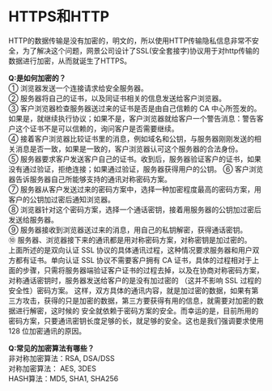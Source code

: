 # HTTPS和HTTP

HTTP的数据传输是没有加密的，明文的，所以使用HTTP传输隐私信息非常不安全，为了解决这个问题，网景公司设计了SSL(安全套接字)协议用于对http传输的数据进行加密，从而就诞生了HTTPS。  

**Q:是如何加密的？**   
① 浏览器发送一个连接请求给安全服务器。   
② 服务器将自己的证书，以及同证书相关的信息发送给客户浏览器。   
③ 客户浏览器检查服务器送过来的证书是否是由自己信赖的 CA 中心所签发的。如果是，就继续执行协议；如果不是，客户浏览器就给客户一个警告消息：警告客户这个证书不是可以信赖的，询问客户是否需要继续。  
④ 接着客户浏览器比较证书里的消息，例如域名和公钥，与服务器刚刚发送的相关消息是否一致，如果是一致的，客户浏览器认可这个服务器的合法身份。   
⑤ 服务器要求客户发送客户自己的证书。收到后，服务器验证客户的证书，如果没有通过验证，拒绝连接；如果通过验证，服务器获得用户的公钥。 
⑥ 客户浏览器告诉服务器自己所能够支持的通讯对称密码方案。  
⑦ 服务器从客户发送过来的密码方案中，选择一种加密程度最高的密码方案，用客户的公钥加过密后通知浏览器。  
⑧ 浏览器针对这个密码方案，选择一个通话密钥，接着用服务器的公钥加过密后发送给服务器。     
⑨ 服务器接收到浏览器送过来的消息，用自己的私钥解密，获得通话密钥。              
⑩ 服务器、浏览器接下来的通讯都是用对称密码方案，对称密钥是加过密的。       
上面所述的是双向认证 SSL 协议的具体通讯过程，这种情况要求服务器和用户双方都有证书。单向认证 SSL 协议不需要客户拥有 CA 证书，具体的过程相对于上面的步骤，只需将服务器端验证客户证书的过程去掉，以及在协商对称密码方案，对称通话密钥时，服务器发送给客户的是没有加过密的 （这并不影响 SSL 过程的安全性）密码方案。 这样，双方具体的通讯内容，就是加过密的数据，如果有第三方攻击，获得的只是加密的数据，第三方要获得有用的信息，就需要对加密的数据进行解密，这时候的 安全就依赖于密码方案的安全。而幸运的是，目前所用的密码方案，只要通讯密钥长度足够的长，就足够的安全。这也是我们强调要求使用 128 位加密通讯的原因。  

**Q:常见的加密算法有哪些？**  
非对称加密算法：RSA, DSA/DSS  
对称加密算法： AES, 3DES  
HASH算法：MD5, SHA1, SHA256  

